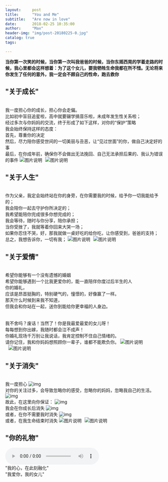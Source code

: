 ```yaml
---
layout:     post
title:      "You and Me"
subtitle:   "Are now in love"
date:       2018-02-25 10:35:00
author:     "Max"
header-img: "img/post-20180225-0.jpg"
catalog: true
tags:

---
```


> 
<b>当你第一次笑的时候，当你第一次叫我爸爸的时候，当你东摇西晃的学着走路的时候，我心里都会这样想着：为了这个女儿，要我牺牲生命我都在所不惜。无论将来你发生了任何的意外，我一定会不顾自己的性命，跑去救你</b>



## "关于成长"  

<br>我一度担心你的成长，担心你会走偏。
<br>比如初中盲目追星啦，高中就要辍学搞音乐啦，未成年发生性关系啦；
<br>经过多次与你妈妈的交流，终于形成了如下这样，对你的“保护”策略
<br>我会始终保持这样的态度：
<br>首先，尊重你的决定
<br>然后，尽力陪你感受世间的一切美丽与丑恶，让“见过世面”的你，做自己决定好的事
<br>最后，在你成年前，确保你不会做出无法挽回、自己无法承担后果的、我认为错误的事件
<img src="/img/post-20180225-3.jpg"  alt="图片说明" style="display: inline-block;" ><img src="/img/post-20180225-4.jpg.JPG"  alt="图片说明" style="display: inline-block; margin-left: 10px;">    


## "关于人生" 

<br>作为父亲，我定会始终站在你的身旁，在你需要我的时候，给予你一切我能给予的；
<br>我会陪你一起去守护你所决定的；
<br>我希望能陪你完成很多你想完成的；
<br>我会等待，随时与你分享，陪你承担；
<br>当你受挫了，我就等着你回来大哭一场；
<br>如果你忍住不哭，好，那我就做一桌好吃的给你吃，让你感受到，爸爸的支持；
<br>总之，我想告诉你，一切有我；
<img src="/img/post-20180225-5.jpg"  alt="图片说明" style="display: inline-block;" ><img src="/img/post-20180225-6.jpg.JPG"  alt="图片说明" style="display: inline-block; margin-left: 10px;"> 


## "关于爱情" 
<br>希望你能够有一个没有遗憾的婚姻
<br>希望你能够遇到一个比我更爱你的，能一直陪伴你度过后半生的人
<br>你的婚礼，
<br>应该是昂首挺胸的，特别硬气的，憧憬的，好像赢了一样。
<br>那天什么时候到来我不知道，
<br>但我会和你站在一起，送你到能给你更幸福的人身边。
<br>
<br>
<br>我不舍吗？废话！当然了！你是我最爱最爱的女儿呀！
<br>每每想到你出嫁，我随时都会泣不成声！
<br>你婚礼现场千万别让我说话，我肯定控制不住自己情绪的。
<br>请你记住，我和你妈妈想照顾你一辈子，谁都不能欺负你。
<img src="/img/post-20180225-7.jpg"  alt="图片说明" style="display: inline-block;" ><img src="/img/post-20180225-8.jpg.JPG"  alt="图片说明" style="display: inline-block; margin-left: 10px;"> 


## "关于消失" 
<br>我一度担心
![img](/img/post-20180225-1.jpg)
<br>对你的关注过多，会导致忽略你的感受，忽略你的妈妈，忽略我自己的生活。
![img](/img/post-20180225-2.jpg)
<br>故此，在这里向你保证：
![img](/img/post-20180225-3.jpg)
<br>我会在你成长后消失
![img](/img/post-20180225-4.jpg)
<br>或者，在你不需要我时消失
![img](/img/post-20180225-5.jpg)
<br>或者，在我生命结束时消失
<img src="/img/post-20180225-1.jpg"  alt="图片说明" style="display: inline-block;" ><img src="/img/post-20180225-2.jpg.JPG"  alt="图片说明" style="display: inline-block; margin-left: 10px;"> 

## "你的礼物" 

<audio src="{{ site.url }}{{ site.baseurl }}/img/baba.mp3" preload controls></audio>
<br>"我的心，在此刻融化" 
<br>"我爱你，我的女儿"




